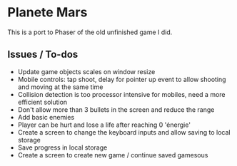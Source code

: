 # Planete Mars

This is a port to Phaser of the old unfinished game I did.

## Issues / To-dos

- Update game objects scales on window resize
- Mobile controls: tap shoot, delay for pointer up event to allow shooting and moving at the same time
- Collision detection is too processor intensive for mobiles, need a more efficient solution
- Don't allow more than 3 bullets in the screen and reduce the range
- Add basic enemies
- Player can be hurt and lose a life after reaching 0 'énergie'
- Create a screen to change the keyboard inputs and allow saving to local storage
- Save progress in local storage
- Create a screen to create new game / continue saved gamesous
